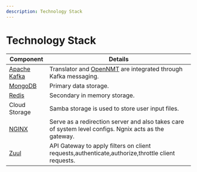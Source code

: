 ```yaml
---
description: Technology Stack
---
```


# Technology Stack



| Component                                 | Details                                                                                               |
| ----------------------------------------- | ----------------------------------------------------------------------------------------------------- |
| [Apache Kafka](https://kafka.apache.org/) | Translator and [OpenNMT](https://opennmt.net/) are integrated through Kafka messaging.                |
| [MongoDB](https://www.mongodb.com/)       | Primary data storage.                                                                                 |
| [Redis](https://redis.io/)                | Secondary in memory storage.                                                                          |
| Cloud Storage                             | Samba storage is used to store user input files.                                                      |
| [NGINX](https://www.nginx.com/)           | Serve as a redirection server and also takes care of system level configs. Ngnix acts as the gateway. |
| [Zuul](https://github.com/Netflix/zuul)   | API Gateway to apply filters on client requests,authenticate,authorize,throttle client requests.      |
